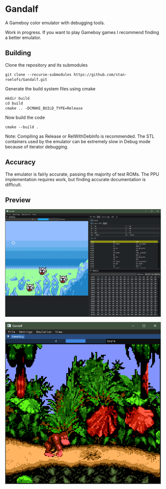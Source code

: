 # Gandalf

A Gameboy color emulator with debugging tools.

Work in progress. If you want to play Gameboy games I recommend finding a better emulator.

## Building
Clone the repository and its submodules

```
git clone --recurse-submodules https://github.com/stan-roelofs/Gandalf.git
```

Generate the build system files using cmake

```
mkdir build
cd build
cmake .. -DCMAKE_BUILD_TYPE=Release
```

Now build the code
```
cmake --build .
```

Note: Compiling as Release or RelWithDebInfo is recommended. The STL containers used by the emulator can be extremely slow in Debug mode because of iterator debugging. 

## Accuracy
The emulator is fairly accurate, passing the majority of test ROMs. The PPU implementation requires work, but finding accurate documentation is difficult. 

## Preview
![gold.png](res/gold.png)

![dkc.png](res/dkc.png)